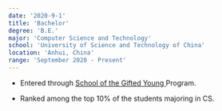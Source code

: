 ```yaml
---
date: '2020-9-1'
title: 'Bachelor'
degree: 'B.E.'
major: 'Computer Science and Technology'
school: 'University of Science and Technology of China'
location: 'Anhui, China'
range: 'September 2020 - Present'
---
```


- <p>
  Entered through
    <a href="https://en.scgy.ustc.edu.cn">
      School of the Gifted Young
    </a>
  Program.
  </p>
- Ranked among the top 10% of the students majoring in CS.
